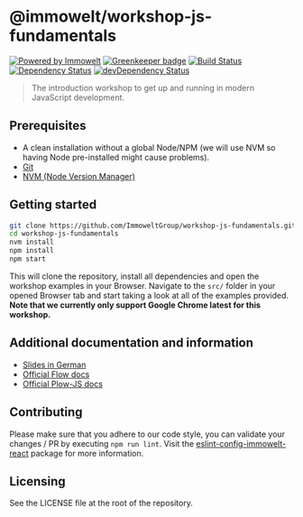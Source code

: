 # @immowelt/workshop-js-fundamentals

[![Powered by Immowelt](https://img.shields.io/badge/powered%20by-immowelt-yellow.svg?colorB=ffb200)](https://stackshare.io/immowelt-group/)
[![Greenkeeper badge](https://badges.greenkeeper.io/ImmoweltGroup/workshop-js-fundamentals.svg)](https://greenkeeper.io/)
[![Build Status](https://travis-ci.org/ImmoweltGroup/workshop-js-fundamentals.svg?branch=master)](https://travis-ci.org/ImmoweltGroup/workshop-js-fundamentals)
[![Dependency Status](https://david-dm.org/ImmoweltGroup/workshop-js-fundamentals.svg)](https://david-dm.org/ImmoweltGroup/workshop-js-fundamentals)
[![devDependency Status](https://david-dm.org/ImmoweltGroup/workshop-js-fundamentals/dev-status.svg)](https://david-dm.org/ImmoweltGroup/workshop-js-fundamentals#info=devDependencies&view=table)

> The introduction workshop to get up and running in modern JavaScript development.

## Prerequisites
* A clean installation without a global Node/NPM (we will use NVM so having Node pre-installed might cause problems).
* [Git](https://git-scm.com/book/en/v2/Getting-Started-Installing-Git)
* [NVM (Node Version Manager)](https://github.com/creationix/nvm#installation)

## Getting started
```sh
git clone https://github.com/ImmoweltGroup/workshop-js-fundamentals.git
cd workshop-js-fundamentals
nvm install
npm install
npm start
```

This will clone the repository, install all dependencies and open the workshop examples in your Browser. Navigate to the `src/` folder in your opened Browser tab and start taking a look at all of the examples provided.
**Note that we currently only support Google Chrome latest for this workshop.**

## Additional documentation and information
* [Slides in German](https://docs.google.com/presentation/d/1DbRa1Pqnb1ymTz5emddocwL_V8wqJHqK5hT-2khrmaQ/edit?usp=sharing)
* [Official Flow docs](https://flow.org/en/docs/types/)
* [Official Plow-JS docs](https://grebaldi.gitbooks.io/plow-js/)

## Contributing
Please make sure that you adhere to our code style, you can validate your changes / PR by executing `npm run lint`.
Visit the [eslint-config-immowelt-react](https://github.com/ImmoweltGroup/eslint-config-immowelt-react) package for more information.

## Licensing
See the LICENSE file at the root of the repository.
